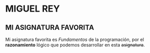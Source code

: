 # MIGUEL REY

## MI ASIGNATURA FAVORITA

Mi asignatura favorita es *Fundamentos* de la programación, por el **razonamiento** lógico que podemos desarrollar en esta ~~asignatura~~.
